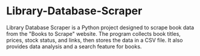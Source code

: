 # Library-Database-Scraper
Library Database Scraper is a Python project designed to scrape book data from the "Books to Scrape" website. The program collects book titles, prices, stock status, and links, then stores the data in a CSV file. It also provides data analysis and a search feature for books.

